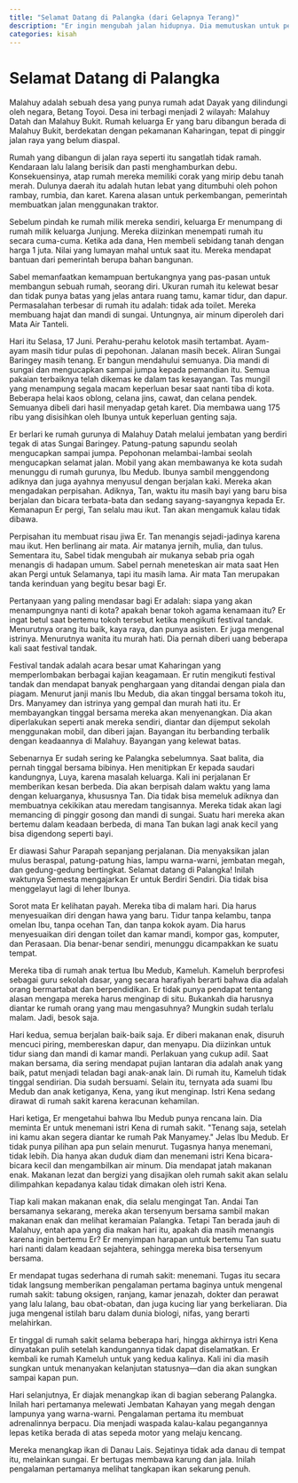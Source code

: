 ```yaml
---
title: "Selamat Datang di Palangka (dari Gelapnya Terang)"
description: "Er ingin mengubah jalan hidupnya. Dia memutuskan untuk pergi ke kota dengan harapan mendapat pengalaman hidup yang lebih baik."
categories: kisah
---
```

# Selamat Datang di Palangka

Malahuy adalah sebuah desa yang punya rumah adat Dayak yang dilindungi oleh negara, Betang Toyoi. Desa ini terbagi menjadi 2 wilayah: Malahuy Datah dan Malahuy Bukit. Rumah keluarga Er yang baru dibangun berada di Malahuy Bukit, berdekatan dengan pekamanan Kaharingan, tepat di pinggir jalan raya yang belum diaspal.

Rumah yang dibangun di jalan raya seperti itu sangatlah tidak ramah. Kendaraan lalu lalang berisik dan pasti menghamburkan debu. Konsekuensinya, atap rumah mereka memiliki corak yang mirip debu tanah merah. Dulunya daerah itu adalah hutan lebat yang ditumbuhi oleh pohon rambay, rumbia, dan karet. Karena alasan untuk perkembangan, pemerintah membuatkan jalan menggunakan traktor.

Sebelum pindah ke rumah milik mereka sendiri, keluarga Er menumpang di rumah milik keluarga Junjung. Mereka diizinkan menempati rumah itu secara cuma-cuma. Ketika ada dana, Hen membeli sebidang tanah dengan harga 1 juta. Nilai yang lumayan mahal untuk saat itu. Mereka mendapat bantuan dari pemerintah berupa bahan bangunan.

Sabel memanfaatkan kemampuan bertukangnya yang pas-pasan untuk membangun sebuah rumah, seorang diri. Ukuran rumah itu kelewat besar dan tidak punya batas yang jelas antara ruang tamu, kamar tidur, dan dapur. Permasalahan terbesar di rumah itu adalah: tidak ada toilet. Mereka membuang hajat dan mandi di sungai. Untungnya, air minum diperoleh dari Mata Air Tanteli.

Hari itu Selasa, 17 Juni. Perahu-perahu kelotok masih tertambat. Ayam-ayam masih tidur pulas di pepohonan. Jalanan masih becek. Aliran Sungai Baringey masih tenang. Er bangun mendahului semuanya. Dia mandi di sungai dan mengucapkan sampai jumpa kepada pemandian itu. Semua pakaian terbaiknya telah dikemas ke dalam tas kesayangan. Tas mungil yang menampung segala macam keperluan besar saat nanti tiba di kota. Beberapa helai kaos oblong, celana jins, cawat, dan celana pendek. Semuanya dibeli dari hasil menyadap getah karet. Dia membawa uang 175 ribu yang disisihkan oleh Ibunya untuk keperluan genting saja.

Er berlari ke rumah gurunya di Malahuy Datah melalui jembatan yang berdiri tegak di atas Sungai Baringey. Patung-patung sapundu seolah mengucapkan sampai jumpa. Pepohonan melambai-lambai seolah mengucapkan selamat jalan. Mobil yang akan membawanya ke kota sudah menunggu di rumah gurunya, Ibu Medub. Ibunya sambil menggendong adiknya dan juga ayahnya menyusul dengan berjalan kaki. Mereka akan mengadakan perpisahan. Adiknya, Tan, waktu itu masih bayi yang baru bisa berjalan dan bicara terbata-bata dan sedang sayang-sayangnya kepada Er. Kemanapun Er pergi, Tan selalu mau ikut. Tan akan mengamuk kalau tidak dibawa.

Perpisahan itu membuat risau jiwa Er. Tan menangis sejadi-jadinya karena mau ikut. Hen berlinang air mata. Air matanya jernih, mulia, dan tulus. Sementara itu, Sabel tidak mengubah air mukanya sebab pria ogah menangis di hadapan umum. Sabel pernah meneteskan air mata saat Hen akan Pergi untuk Selamanya, tapi itu masih lama. Air mata Tan merupakan tanda kerinduan yang begitu besar bagi Er.

Pertanyaan yang paling mendasar bagi Er adalah: siapa yang akan menampungnya nanti di kota? apakah benar tokoh agama kenamaan itu? Er ingat betul saat bertemu tokoh tersebut ketika mengikuti festival tandak. Menurutnya orang itu baik, kaya raya, dan punya asisten. Er juga mengenal istrinya. Menurutnya wanita itu murah hati. Dia pernah diberi uang beberapa kali saat festival tandak.

Festival tandak adalah acara besar umat Kaharingan yang memperlombakan berbagai kajian keagamaan. Er rutin mengikuti festival tandak dan mendapat banyak penghargaan yang ditandai dengan piala dan piagam. Menurut janji manis Ibu Medub, dia akan tinggal bersama tokoh itu, Drs. Manyamey dan istrinya yang gempal dan murah hati itu. Er membayangkan tinggal bersama mereka akan menyenangkan. Dia akan diperlakukan seperti anak mereka sendiri, diantar dan dijemput sekolah menggunakan mobil, dan diberi jajan. Bayangan itu berbanding terbalik dengan keadaannya di Malahuy. Bayangan yang kelewat batas.

Sebenarnya Er sudah sering ke Palangka sebelumnya. Saat balita, dia pernah tinggal bersama bibinya. Hen menitipkan Er kepada saudari kandungnya, Luya, karena masalah keluarga. Kali ini perjalanan Er memberikan kesan berbeda. Dia akan berpisah dalam waktu yang lama dengan keluarganya, khususnya Tan. Dia tidak bisa memeluk adiknya dan membuatnya cekikikan atau meredam tangisannya. Mereka tidak akan lagi memancing di pinggir gosong dan mandi di sungai. Suatu hari mereka akan bertemu dalam keadaan berbeda, di mana Tan bukan lagi anak kecil yang bisa digendong seperti bayi.

Er diawasi Sahur Parapah sepanjang perjalanan. Dia menyaksikan jalan mulus beraspal, patung-patung hias, lampu warna-warni, jembatan megah, dan gedung-gedung bertingkat. Selamat datang di Palangka! Inilah waktunya Semesta mengajarkan Er untuk Berdiri Sendiri. Dia tidak bisa menggelayut lagi di leher Ibunya.

Sorot mata Er kelihatan payah. Mereka tiba di malam hari. Dia harus menyesuaikan diri dengan hawa yang baru. Tidur tanpa kelambu, tanpa omelan Ibu, tanpa ocehan Tan, dan tanpa kokok ayam. Dia harus menyesuaikan diri dengan toilet dan kamar mandi, kompor gas, komputer, dan Perasaan. Dia benar-benar sendiri, menunggu dicampakkan ke suatu tempat.

Mereka tiba di rumah anak tertua Ibu Medub, Kameluh. Kameluh berprofesi sebagai guru sekolah dasar, yang secara harafiyah berarti bahwa dia adalah orang bermartabat dan berpendidikan. Er tidak punya pendapat tentang alasan mengapa mereka harus menginap di situ. Bukankah dia harusnya diantar ke rumah orang yang mau mengasuhnya? Mungkin sudah terlalu malam. Jadi, besok saja.

Hari kedua, semua berjalan baik-baik saja. Er diberi makanan enak, disuruh mencuci piring, membereskan dapur, dan menyapu. Dia diizinkan untuk tidur siang dan mandi di kamar mandi. Perlakuan yang cukup adil. Saat makan bersama, dia sering mendapat pujian lantaran dia adalah anak yang baik, patut menjadi teladan bagi anak-anak lain. Di rumah itu, Kameluh tidak tinggal sendirian. Dia sudah bersuami. Selain itu, ternyata ada suami Ibu Medub dan anak ketiganya, Kena, yang ikut menginap. Istri Kena sedang dirawat di rumah sakit karena keracunan kehamilan.

Hari ketiga, Er mengetahui bahwa Ibu Medub punya rencana lain. Dia meminta Er untuk menemani istri Kena di rumah sakit. "Tenang saja, setelah ini kamu akan segera diantar ke rumah Pak Manyamey." Jelas Ibu Medub. Er tidak punya pilihan apa pun selain menurut. Tugasnya hanya menemani, tidak lebih. Dia hanya akan duduk diam dan menemani istri Kena bicara-bicara kecil dan mengambilkan air minum. Dia mendapat jatah makanan enak. Makanan lezat dan bergizi yang disajikan oleh rumah sakit akan selalu dilimpahkan kepadanya kalau tidak dimakan oleh istri Kena.

Tiap kali makan makanan enak, dia selalu mengingat Tan. Andai Tan bersamanya sekarang, mereka akan tersenyum bersama sambil makan makanan enak dan melihat keramaian Palangka. Tetapi Tan berada jauh di Malahuy, entah apa yang dia makan hari itu, apakah dia masih menangis karena ingin bertemu Er? Er menyimpan harapan untuk bertemu Tan suatu hari nanti dalam keadaan sejahtera, sehingga mereka bisa tersenyum bersama.

Er mendapat tugas sederhana di rumah sakit: menemani. Tugas itu secara tidak langsung memberikan pengalaman pertama baginya untuk mengenal rumah sakit: tabung oksigen, ranjang, kamar jenazah, dokter dan perawat yang lalu lalang, bau obat-obatan, dan juga kucing liar yang berkeliaran. Dia juga mengenal istilah baru dalam dunia biologi, nifas, yang berarti melahirkan.

Er tinggal di rumah sakit selama beberapa hari, hingga akhirnya istri Kena dinyatakan pulih setelah kandungannya tidak dapat diselamatkan. Er kembali ke rumah Kameluh untuk yang kedua kalinya. Kali ini dia masih sungkan untuk menanyakan kelanjutan statusnya―dan dia akan sungkan sampai kapan pun.

Hari selanjutnya, Er diajak menangkap ikan di bagian seberang Palangka. Inilah hari pertamanya melewati Jembatan Kahayan yang megah dengan lampunya yang warna-warni. Pengalaman pertama itu membuat adrenalinnya berpacu. Dia menjadi waspada kalau-kalau pegangannya lepas ketika berada di atas sepeda motor yang melaju kencang.

Mereka menangkap ikan di Danau Lais. Sejatinya tidak ada danau di tempat itu, melainkan sungai. Er bertugas membawa karung dan jala. Inilah pengalaman pertamanya melihat tangkapan ikan sekarung penuh.
